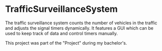 # TrafficSurveillanceSystem
The traffic surveillance system counts the number of vehicles in the traffic and adjusts the signal timers dynamically. It features a GUI which can be used to keep track of data and control timers manually.

This project was part of the "Project" during my bachelor's.
